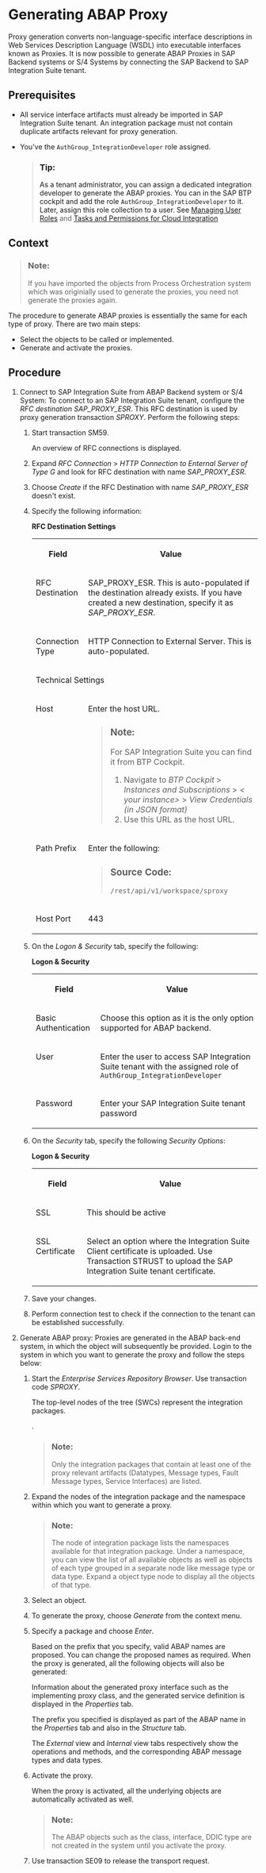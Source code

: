 <!-- loioc6fcf31776ff42f98ac45734b00aadf6 -->

# Generating ABAP Proxy

Proxy generation converts non-language-specific interface descriptions in Web Services Description Language \(WSDL\) into executable interfaces known as Proxies. It is now possible to generate ABAP Proxies in SAP Backend systems or S/4 Systems by connecting the SAP Backend to SAP Integration Suite tenant.



<a name="loioc6fcf31776ff42f98ac45734b00aadf6__prereq_qvj_2hf_cgc"/>

## Prerequisites

-   All service interface artifacts must already be imported in SAP Integration Suite tenant. An integration package must not contain duplicate artifacts relevant for proxy generation.
-   You've the `AuthGroup_IntegrationDeveloper` role assigned.

    > ### Tip:  
    > As a tenant administrator, you can assign a dedicated integration developer to generate the ABAP proxies. You can  <?sap-ot O2O class="- topic/xref " href="4b20383efab341f181becf0a947a5498.xml" text="" desc="" xtrc="xref:1" xtrf="file:/home/builder/src/dita-all/slu1713332208086/loiocc0ab4c7365e43bbbee9eae27deb32da_en-US/src/content/localization/en-us/c6fcf31776ff42f98ac45734b00aadf6.xml" output-class="" outputTopicFile="file:/home/builder/tp.net.sf.dita-ot/2.3/plugins/com.elovirta.dita.markdown_1.3.0/xsl/dita2markdownImpl.xsl" ?>  in the SAP BTP cockpit and add the role `AuthGroup_IntegrationDeveloper` to it. Later, assign this role collection to a user. See [Managing User Roles](https://help.sap.com/docs/integration-suite/sap-integration-suite/managing-user-roles?version) and [Tasks and Permissions for Cloud Integration](https://help.sap.com/docs/integration-suite/sap-integration-suite/tasks-and-permissions-556d5575d4b0483e85d4f3251f21d0ec?)




## Context

> ### Note:  
> If you have imported the objects from Process Orchestration system which was originially used to generate the proxies, you need not generate the proxies again.

The procedure to generate ABAP proxies is essentially the same for each type of proxy. There are two main steps:

-   Select the objects to be called or implemented.
-   Generate and activate the proxies.



## Procedure

1.  Connect to SAP Integration Suite from ABAP Backend system or S/4 System: To connect to an SAP Integration Suite tenant, configure the *RFC destination SAP\_PROXY\_ESR*. This RFC destination is used by proxy generation transaction *SPROXY*. Perform the following steps:

    1.  Start transaction SM59.

        An overview of RFC connections is displayed.

    2.  Expand *RFC Connection* \> *HTTP Connection to Enternal Server of Type G* and look for RFC destination with name *SAP\_PROXY\_ESR*.

    3.  Choose *Create* if the RFC Destination with name *SAP\_PROXY\_ESR* doesn't exist.

    4.  Specify the following information:

        **RFC Destination Settings**


        <table>
        <tr>
        <th valign="top">

        Field
        
        </th>
        <th valign="top">

        Value
        
        </th>
        </tr>
        <tr>
        <td valign="top">
        
        RFC Destination
        
        </td>
        <td valign="top">
        
        SAP\_PROXY\_ESR. This is auto-populated if the destination already exists. If you have created a new destination, specify it as *SAP\_PROXY\_ESR*.
        
        </td>
        </tr>
        <tr>
        <td valign="top">
        
        Connection Type
        
        </td>
        <td valign="top">
        
        HTTP Connection to External Server. This is auto-populated.
        
        </td>
        </tr>
        <tr>
        <td valign="top" colspan="2">
        
        Technical Settings
        
        </td>
        </tr>
        <tr>
        <td valign="top">
        
        Host
        
        </td>
        <td valign="top">
        
        Enter the host URL.

        > ### Note:  
        > For SAP Integration Suite you can find it from BTP Cockpit.
        > 
        > 1.  Navigate to *BTP Cockpit* \> *Instances and Subscriptions* \> *< your instance\>* \> *View Credentials \(in JSON format\)*
        > 2.  Use this URL as the host URL.


        
        </td>
        </tr>
        <tr>
        <td valign="top">
        
        Path Prefix
        
        </td>
        <td valign="top">
        
        Enter the following:

        > ### Source Code:  
        > ```
        > /rest/api/v1/workspace/sproxy
        > ```


        
        </td>
        </tr>
        <tr>
        <td valign="top">
        
        Host Port
        
        </td>
        <td valign="top">
        
        443
        
        </td>
        </tr>
        </table>
        
    5.  On the *Logon & Security* tab, specify the following:

        **Logon & Security**


        <table>
        <tr>
        <th valign="top">

        Field
        
        </th>
        <th valign="top">

        Value
        
        </th>
        </tr>
        <tr>
        <td valign="top">
        
        Basic Authentication
        
        </td>
        <td valign="top">
        
        Choose this option as it is the only option supported for ABAP backend.
        
        </td>
        </tr>
        <tr>
        <td valign="top">
        
        User
        
        </td>
        <td valign="top">
        
        Enter the user to access SAP Integration Suite tenant with the assigned role of `AuthGroup_IntegrationDeveloper` 
        
        </td>
        </tr>
        <tr>
        <td valign="top">
        
        Password
        
        </td>
        <td valign="top">
        
        Enter your SAP Integration Suite tenant password
        
        </td>
        </tr>
        </table>
        
    6.  On the *Security* tab, specify the following *Security Options*:

        **Logon & Security**


        <table>
        <tr>
        <th valign="top">

        Field
        
        </th>
        <th valign="top">

        Value
        
        </th>
        </tr>
        <tr>
        <td valign="top">
        
        SSL
        
        </td>
        <td valign="top">
        
        This should be active
        
        </td>
        </tr>
        <tr>
        <td valign="top">
        
        SSL Certificate
        
        </td>
        <td valign="top">
        
        Select an option where the Integration Suite Client certificate is uploaded. Use Transaction STRUST to upload the SAP Integration Suite tenant certificate.
        
        </td>
        </tr>
        </table>
        
    7.  Save your changes.

    8.  Perform connection test to check if the connection to the tenant can be established successfully.


2.  Generate ABAP proxy: Proxies are generated in the ABAP back-end system, in which the object will subsequently be provided. Login to the system in which you want to generate the proxy and follow the steps below:

    1.  Start the *Enterprise Services Repository Browser*. Use transaction code *SPROXY*.

        The top-level nodes of the tree \(SWCs\) represent the integration packages.

        .

        > ### Note:  
        > Only the integration packages that contain at least one of the proxy relevant artifacts \(Datatypes, Message types, Fault Message types, Service Interfaces\) are listed.

    2.  Expand the nodes of the integration package and the namespace within which you want to generate a proxy.

        > ### Note:  
        > The node of integration package lists the namespaces available for that integration package. Under a namespace, you can view the list of all available objects as well as objects of each type grouped in a separate node like message type or data type. Expand a object type node to display all the objects of that type.

    3.  Select an object.
    4.  To generate the proxy, choose *Generate* from the context menu.
    5.  Specify a package and choose *Enter*.

        Based on the prefix that you specify, valid ABAP names are proposed. You can change the proposed names as required. When the proxy is generated, all the following objects will also be generated:

        Information about the generated proxy interface such as the implementing proxy class, and the generated service definition is displayed in the *Properties* tab.

        The prefix you specified is displayed as part of the ABAP name in the *Properties* tab and also in the *Structure* tab.

        The *External* view and *Internal* view tabs respectively show the operations and methods, and the corresponding ABAP message types and data types.

    6.  Activate the proxy.

        When the proxy is activated, all the underlying objects are automatically activated as well.

        > ### Note:  
        > The ABAP objects such as the class, interface, DDIC type are not created in the system until you activate the proxy.

    7.  Use transaction SE09 to release the transport request.



